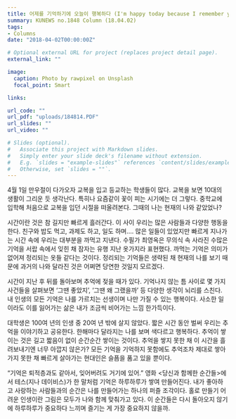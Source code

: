 ```yaml
---
title: 어제를 기억하기에 오늘이 행복하다 (I'm happy today because I remember yesterday)
summary: KUNEWS no.1848 Column (18.04.02)
tags:
- Columns
date: "2018-04-02T00:00:00Z"

# Optional external URL for project (replaces project detail page).
external_link: ""

image:
  caption: Photo by rawpixel on Unsplash
  focal_point: Smart

links: 

url_code: ""
url_pdf: "uploads/184814.PDF"
url_slides: ""
url_video: ""

# Slides (optional).
#   Associate this project with Markdown slides.
#   Simply enter your slide deck's filename without extension.
#   E.g. `slides = "example-slides"` references `content/slides/example-slides.md`.
#   Otherwise, set `slides = ""`.
---
```


<p>4월 1일 만우절이 다가오자 교복을 입고 등교하는 학생들이 많다. 교복을 보면 10대의 생활이 그리운 듯 생각난다. 특히나 요즘같이 꽃이 피는 시기에는 더 그렇다. 중학교에 입학해 처음으로 교복을 입던 시절을 떠올려본다. 그때의 나는 현재의 나와 같았었나?</p>

  <p>시간이란 것은 참 길지만 빠르게 흘러간다. 이 사이 우리는 많은 사람들과 다양한 행동을 한다. 친구와 밥도 먹고, 과제도 하고, 일도 하며…. 많은 일들이 있었지만 빠르게 지나가는 시간 속에 우리는 대부분을 까먹고 지낸다. 수필가 최영옥은 무의식 속 사라진 수많은 기억을 서랍 속에서 잊힌 채 잠자는 유행 지난 옷가지라 표현했다. 까먹는 기억은 의미가 없어져 정리되는 옷들 같다는 것이다. 정리되는 기억들은 생략된 채 현재의 나를 보기 때문에 과거의 나와 달라진 것은 어쩌면 당연한 것일지 모르겠다.</p>

  <p>시간이 지난 후 뒤를 돌아보며 추억에 젖을 때가 있다. 기억나지 않는 틈 사이로 몇 가지 사건들을 살펴보면 ‘그땐 좋았지’, ‘그땐 왜 그랬을까’ 등 다양한 생각이 뇌리를 스친다. 내 인생의 모든 기억은 나를 가르치는 선생이며 나만 가질 수 있는 행복이다. 사소한 일이라도 이를 잃어가는 삶은 내가 조금씩 비어가는 느낌 한가득이다.</p>

  <p>대학생은 100여 년의 인생 중 20여 년 밖에 살지 않았다. 짧은 시간 동안 벌써 우리는 추억을 이야기하고 공유한다. 한해마다 달라지는 나를 보며 색다르고 행복하다. 추억이 쌓이는 것은 길고 짧음이 없이 순간순간 쌓이는 것이다. 추억을 쌓지 못한 채 이 시간을 흘려보내기엔 너무 아깝지 않은가? 모든 기억을 기억하지 못함에도 추억조차 제대로 쌓아가지 못한 채 빠르게 살아가는 현대인은 슬픔을 품고 있을 뿐이다.</p>

  <p>“기억은 퇴적층과도 같아서, 잊어버려도 거기에 있어.” 영화 <당신과 함께한 순간들>에서 테스(지나 데이비스)가 한 말처럼 기억은 하루하루가 쌓여 만들어진다. 내가 좋아하고 사랑하는 사람들과의 순간은 나를 만들어가는 하나의 퍼즐 조각이다. 홀로 만들기 어려운 인생이란 그림은 모두가 나와 함께 맞춰가고 있다. 이 순간들은 다시 돌아오지 않기에 하루하루가 중요하다 느끼며 즐기는 게 가장 중요하지 않을까.</p>


